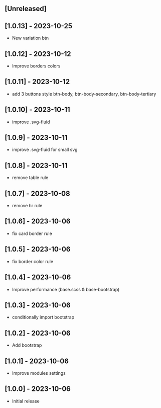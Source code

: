 ## [Unreleased]

## [1.0.13] - 2023-10-25

- New variation btn

## [1.0.12] - 2023-10-12

- Improve borders colors

## [1.0.11] - 2023-10-12

- add 3 buttons style btn-body, btn-body-secondary, btn-body-tertiary

## [1.0.10] - 2023-10-11

- improve .svg-fluid

## [1.0.9] - 2023-10-11

- improve .svg-fluid for small svg

## [1.0.8] - 2023-10-11

- remove table rule

## [1.0.7] - 2023-10-08

- remove hr rule

## [1.0.6] - 2023-10-06

- fix card border rule

## [1.0.5] - 2023-10-06

- fix border color rule

## [1.0.4] - 2023-10-06

- Improve performance (base.scss & base-bootstrap)

## [1.0.3] - 2023-10-06

- conditionally import bootstrap

## [1.0.2] - 2023-10-06

- Add bootstrap

## [1.0.1] - 2023-10-06

- Improve modules settings

## [1.0.0] - 2023-10-06

- Initial release
